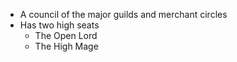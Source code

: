 - A council of the major guilds and merchant circles
- Has two high seats
	- The Open Lord
	- The High Mage